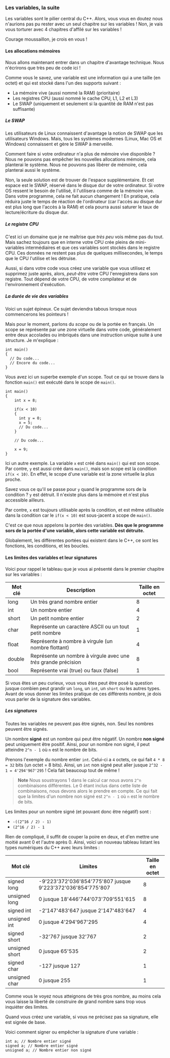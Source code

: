 ### Les variables, la suite

Les variables sont le pilier central du C++. Alors, vous vous en doutez nous n'aurions pas pu rester avec un seul chapitre sur les variables ! Non, je vais vous torturer avec 4 chapitres d'affilé sur les variables !

Courage moussaillon, je crois en vous !

#### Les allocations mémoires

Nous allons maintenant entrer dans un chapitre d'avantage technique. Nous n'écrirons que très peu de code ici !

Comme vous le savez, une variable est une information qui a une taille (en octet) et qui est stocké dans l'un des supports suivant :

- La mémoire vive (aussi nommé la RAM) (prioritaire)
- Les registres CPU (aussi nommé le cache CPU, L1, L2 et L3)
- Le SWAP (uniquement et seulement si la quantité de RAM n'est pas suffisante)

##### Le SWAP

Les utilisateurs de Linux connaissent d'avantage la notion de SWAP que les utilisateurs Windows. Mais, tous les systèmes modernes (Linux, Mac OS et Windows) connaissent et gère le SWAP à merveille.

Comment faire si votre ordinateur n'a plus de mémoire vive disponible ? Nous ne pouvons pas empêcher les nouvelles allocations mémoire, cela planterai le système. Nous ne pouvons pas libérer de mémoire, cela planterai aussi le système.

Non, la seule solution est de trouver de l'espace supplémentaire. Et cet espace est le SWAP, réservé dans le disque dur de votre ordinateur. Si votre OS ressent le besoin de l'utilisé, il l'utilisera comme de la mémoire vive. Dans votre programme, cela ne fait aucun changement ! En pratique, cela réduira juste le temps de réaction de l'ordinateur (car l'accès au disque dur est plus long que l'accès à la RAM) et cela pourra aussi saturer le taux de lecture/écriture du disque dur.

##### Le registre CPU

C'est ici un domaine que je ne maîtrise que *très peu* vois même pas du tout. Mais sachez toujours que en interne votre CPU crée pleins de mini-variables intermédiaires et que ces variables sont stockés dans le registre CPU. Ces données ne restent pas plus de quelques millisecondes, le temps que le CPU l'utilise et les détruise.

Aussi, si dans votre code vous créez une variable que vous utilisez et supprimez juste après, alors, *peut-être* votre CPU l'enregistrera dans son registre. Tout dépend de votre CPU, de votre compilateur et de l'environnement d'exécution.

##### La durée de vie des variables

Voici un sujet épineux. Ce sujet deviendra tabous lorsque nous commencerons les pointeurs !

Mais pour le moment, parlons du *scope* ou de la portée en français. Un scope se représente par une zone virtuelle dans votre code, généralement entre deux accolades ou imbriqués dans une instruction unique suite à une structure. Je m'explique :

    int main()
    {
      // Du code...
      // Encore du code...
    }
    
Vous avez ici un superbe exemple d'un scope. Tout ce qui se trouve dans la fonction ```main()``` est exécuté dans le scope de ```main()```.

    int main()
    {
        int x = 8;
        
        if(x < 10)
        {
          int y = 0;
          x = 5;
          // Du code...
        }
        
        // Du code...
        
        x = 9;
    }
    
Ici un autre exemple. La variable ```x``` est créé dans ```main()``` qui est son scope. Par contre, ```y``` est aussi créé dans ```main()```, mais son scope est la condition ```if(x < 10)```. En effet, le scope d'une variable est la zone virtuelle la plus proche.

Savez vous ce qu'il se passe pour ```y``` quand le programme sors de la condition ? ```y``` est détruit. Il n'existe plus dans la mémoire et n'est plus accessible ailleurs.

Par contre, ```x``` est toujours utilisable après la condition, et est même utilisable dans la condition car le ```if(x < 10)``` est sous-jacent a scope de ```main()```.

C'est ce que nous appelons la portée des variables. **Dès que le programme sors de la portée d'une variable, alors cette variable est détruite.**

Globalement, les différentes portées qui existent dans le C++, ce sont les fonctions, les conditions, et les boucles.

#### Les limites des variables et leur signatures

Voici pour rappel le tableau que je vous ai présenté dans le premier chapitre sur les variables :

| Mot clé | Description | Taille en octet |
| -- | -- | -- |
| long | Un très grand nombre entier | 8 |
| int | Un nombre entier | 4 |
| short | Un petit nombre entier | 2 |
| char | Représente un caractère ASCII ou un tout petit nombre | 1 |
| float | Représente à nombre à virgule (un nombre flottant) | 4 |
| double | Représente un nombre à virgule avec une *très* grande précision | 8 |
| bool | Représente vrai (true) ou faux (false) | 1 |

Si vous êtes un peu curieux, vous vous êtes peut être posé la question jusque combien peut grandir un ```long```, un ```int```, un ```short``` ou les autres types. Avant de vous donner les limites pratique de ces différents nombre, je dois vous parler de la signature des variables.

##### Les signatures

Toutes les variables ne peuvent pas être signés, non. Seul les nombres peuvent être signés.

Un nombre **signé** est un nombre qui peut être négatif. Un nombre **non signé** peut uniquement être positif. Ainsi, pour un nombre non signé, il peut atteindre ```2^n - 1``` où ```n``` est le nombre de bits.

Prenons l'exemple du nombre entier ```int```. Celui-ci a ```4``` octets, ce qui fait ```4 * 8 = 32``` bits (un octet = 8 bits). Ainsi, un ```int``` non signé peut aller jusque ```2^32 - 1 = 4'294'967'295``` ! Cela fait beaucoup tout de même !

> **Note** Nous soustrayons 1 dans le calcul car nous avons ```2^n``` combinaisons différentes. Le 0 étant inclus dans cette liste de combinaisons, nous devons alors le prendre en compte. Ce qui fait que la limites d'un nombre non signé est ```2^n - 1``` où ```n``` est le nombre de bits.

Les limites pour un nombre signé (et pouvant donc être négatif) sont : 

- ```-((2^16 / 2) - 1)```
- ```(2^16 / 2) - 1```

Rien de compliqué, il suffit de couper la poire en deux, et d'en mettre une moitié avant 0 et l'autre après 0. Ainsi, voici un nouveau tableau listant les types numériques du C++ avec leurs limites :


| Mot clé | Limites | Taille en octet |
| -- | -- | -- |
| signed long | -9'223'372'036'854'775'807 jusque 9'223'372'036'854'775'807 | 8 |
| unsigned long | 0 jusque 18'446'744'073'709'551'615 | 8 |
| signed int | -2'147'483'647 jusque 2'147'483'647 | 4 |
| unsigned int | 0 jusque 4'294'967'295 | 4 |
| signed short | -32'767 jusque 32'767 | 2 |
| unsigned short | 0 jusque 65'535 | 2 |
| signed char | -127 jusque 127 | 1 |
| unsigned char |  0 jusque 255 | 1 |

Comme vous le voyez nous atteignons de très gros nombre, au moins cela vous laisse la liberté de construire de grand nombre sans trop vous inquiéter des limites.

Quand vous créez une variable, si vous ne précisez pas sa signature, elle est signée de base.

Voici comment signer ou empêcher la signature d'une variable :

    int a; // Nombre entier signé
    signed a; // Nombre entier signé
    unsigned a; // Nombre entier non signé
